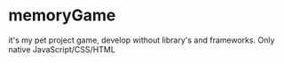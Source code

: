 # memoryGame
it's my pet project game, develop without library's and frameworks. Only native JavaScript/CSS/HTML
